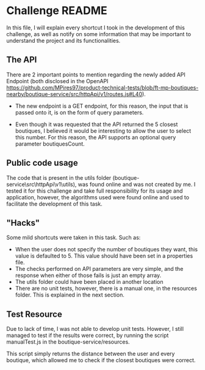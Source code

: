 # Challenge README
In this file, I will explain every shortcut I took in the development of this challenge, as well as notify on some information that may be important to understand the project and its functionalities.

## The API

There are 2 important points to mention regarding the newly added API Endpoint (both disclosed in the OpenAPI https://github.com/MPires97/product-technical-tests/blob/ft-mp-boutiques-nearby/boutique-service/src/httpApi/v1/routes.js#L40).

- The new endpoint is a GET endpoint, for this reason, the input that is passed onto it, is on the form of query parameters.

- Even though it was requested that the API returned the 5 closest boutiques, I believed it would be interesting to allow the user to select this number. For this reason, the API supports an optional query parameter boutiquesCount.


## Public code usage

The code that is present in the utils folder (boutique-service\src\httpApi\v1\utils), was found online and was not created by me. I tested it for this challenge and take full responsibility for its usage and application, however, the algorithms used were found online and used to facilitate the development of this task.

## "Hacks"

Some mild shortcuts were taken in this task. Such as:

- When the user does not specify the number of boutiques they want, this value is defaulted to 5. This value should have been set in a properties file.
- The checks performed on API parameters are very simple, and the response when either of those fails is just an empty array.
- The utils folder could have been placed in another location
- There are no unit tests, however, there is a manual one, in the resources folder. This is explained in the next section. 

## Test Resource

Due to lack of time, I was not able to develop unit tests. However, I still managed to test if the results were correct, by running the script manualTest.js in the boutique-service/resources.

This script simply returns the distance between the user and every boutique, which allowed me to check if the closest boutiques were correct.